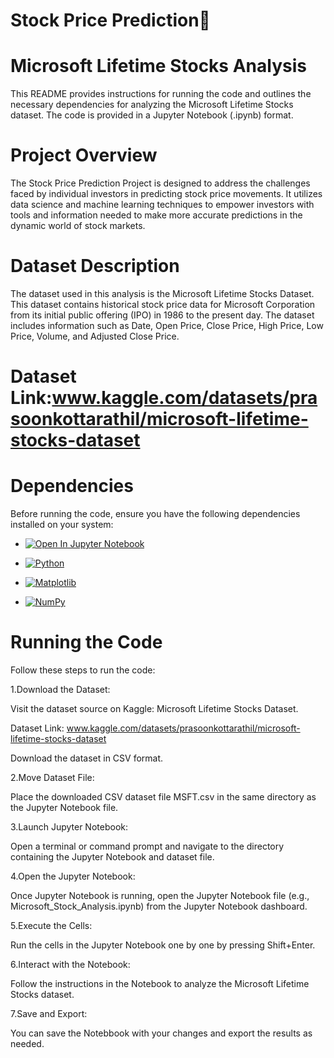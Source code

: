 # Stock Price Prediction🚀

# Microsoft Lifetime Stocks Analysis
This README provides instructions for running the code and outlines the necessary dependencies for analyzing the Microsoft Lifetime Stocks dataset. The code is provided in a Jupyter Notebook (.ipynb) format.
 
# Project Overview

The Stock Price Prediction Project is designed to address the challenges faced by individual investors in predicting stock price movements. It utilizes data science and machine learning techniques to empower investors with tools and information needed to make more accurate predictions in the dynamic world of stock markets.


# Dataset Description
The dataset used in this analysis is the Microsoft Lifetime Stocks Dataset. This dataset contains historical stock price data for Microsoft Corporation from its initial public offering (IPO) in 1986 to the present day. The dataset includes information such as Date, Open Price, Close Price, High Price, Low Price, Volume, and Adjusted Close Price.

# Dataset Link:www.kaggle.com/datasets/prasoonkottarathil/microsoft-lifetime-stocks-dataset 

# Dependencies

Before running the code, ensure you have the following dependencies installed on your system:

- [![Open In Jupyter Notebook](https://img.shields.io/badge/Open%20In-Jupyter%20Notebook-orange?style=for-the-badge&logo=jupyter)](link-to-your-jupyter-notebook)



- [![Python](https://img.shields.io/badge/Python-3.1-blue.svg
)](https://www.python.org)

- [![Matplotlib](https://img.shields.io/badge/Matplotlib-3.4.3-blue.svg)](https://matplotlib.org)
- [![NumPy](https://img.shields.io/badge/NumPy-1.21.2-orange.svg)](https://numpy.org)


# Running the Code
Follow these steps to run the code:

1.Download the Dataset:

Visit the dataset source on Kaggle: Microsoft Lifetime Stocks Dataset.

Dataset Link: www.kaggle.com/datasets/prasoonkottarathil/microsoft-lifetime-stocks-dataset 

Download the dataset in CSV format.

2.Move Dataset File:

Place the downloaded CSV dataset file <bold>MSFT.csv</bold> in the same directory as the Jupyter Notebook file.

3.Launch Jupyter Notebook:

Open a terminal or command prompt and navigate to the directory containing the Jupyter Notebook and dataset file.

4.Open the Jupyter Notebook:

Once Jupyter Notebook is running, open the Jupyter Notebook file (e.g., Microsoft_Stock_Analysis.ipynb) from the Jupyter Notebook dashboard.

5.Execute the Cells:

Run the cells in the Jupyter Notebook one by one by pressing Shift+Enter.

6.Interact with the Notebook:

Follow the instructions in the Notebook to analyze the Microsoft Lifetime Stocks dataset.

7.Save and Export:

You can save the Notebbook with your changes and export the results as needed.
